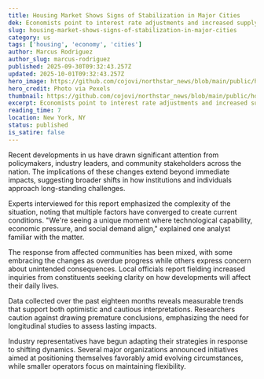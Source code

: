 ```yaml
---
title: Housing Market Shows Signs of Stabilization in Major Cities
dek: Economists point to interest rate adjustments and increased supply
slug: housing-market-shows-signs-of-stabilization-in-major-cities
category: us
tags: ['housing', 'economy', 'cities']
author: Marcus Rodriguez
author_slug: marcus-rodriguez
published: 2025-09-30T09:32:43.257Z
updated: 2025-10-01T09:32:43.257Z
hero_image: https://github.com/cojovi/northstar_news/blob/main/public/housing-market-shows-signs-of.png?raw=true
hero_credit: Photo via Pexels
thumbnail: https://github.com/cojovi/northstar_news/blob/main/public/housing-market-shows-signs-of.png?raw=true
excerpt: Economists point to interest rate adjustments and increased supply
reading_time: 7
location: New York, NY
status: published
is_satire: false
---
```


Recent developments in us have drawn significant attention from policymakers, industry leaders, and community stakeholders across the nation. The implications of these changes extend beyond immediate impacts, suggesting broader shifts in how institutions and individuals approach long-standing challenges.

Experts interviewed for this report emphasized the complexity of the situation, noting that multiple factors have converged to create current conditions. "We're seeing a unique moment where technological capability, economic pressure, and social demand align," explained one analyst familiar with the matter.

The response from affected communities has been mixed, with some embracing the changes as overdue progress while others express concern about unintended consequences. Local officials report fielding increased inquiries from constituents seeking clarity on how developments will affect their daily lives.

Data collected over the past eighteen months reveals measurable trends that support both optimistic and cautious interpretations. Researchers caution against drawing premature conclusions, emphasizing the need for longitudinal studies to assess lasting impacts.

Industry representatives have begun adapting their strategies in response to shifting dynamics. Several major organizations announced initiatives aimed at positioning themselves favorably amid evolving circumstances, while smaller operators focus on maintaining flexibility.